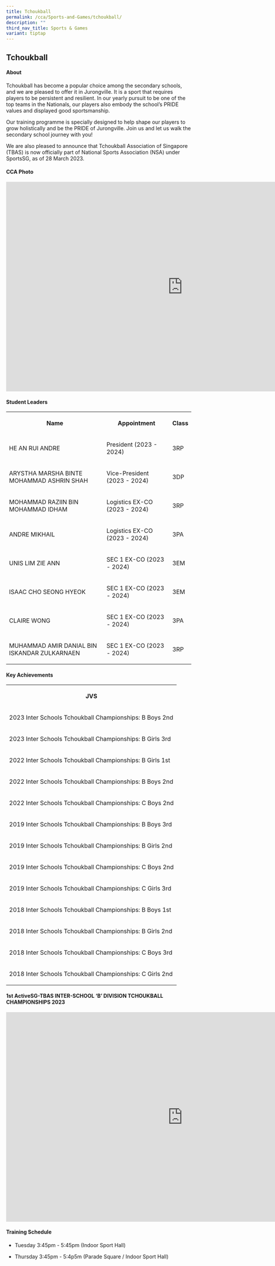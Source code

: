 ```yaml
---
title: Tchoukball
permalink: /cca/Sports-and-Games/tchoukball/
description: ""
third_nav_title: Sports & Games
variant: tiptap
---
```

<h2>Tchoukball</h2><h4>About</h4><p>Tchoukball has become a popular choice among the secondary schools, and we are pleased to offer it in Jurongville. It is a sport that requires players to be persistent and resilient. In our yearly pursuit to be one of the top teams in the Nationals, our players also embody the school’s PRIDE values and displayed good sportsmanship.</p><p>Our training programme is specially designed to help shape our players to grow holistically and be the PRIDE of Jurongville. Join us and let us walk the secondary school journey with you!</p><p>We are also pleased to announce that Tchoukball Association of Singapore (TBAS) is now officially part of National Sports Association (NSA) under SportsSG, as of 28 March 2023.</p><h4>CCA Photo</h4><div class="iframe-wrapper"><iframe height="569" width="960" allowfullscreen="true" frameborder="0" src="https://docs.google.com/presentation/d/e/2PACX-1vTbX-pmjOyep8IwLJHTqO7Sx9Pyju5r1HpuddJDfteaPlGAWNej3KWjQ_gb6kU2lCK-rk5J-WsmhjhJ/embed?start=true&amp;loop=true&amp;delayms=5000"></iframe></div><h4>Student Leaders</h4><table><tbody><tr><th rowspan="1" colspan="1"><p>Name</p></th><th rowspan="1" colspan="1"><p>Appointment</p></th><th rowspan="1" colspan="1"><p>Class</p></th></tr><tr><td rowspan="1" colspan="1"><p>HE AN RUI ANDRE</p></td><td rowspan="1" colspan="1"><p>President (2023 - 2024)</p></td><td rowspan="1" colspan="1"><p>3RP</p></td></tr><tr><td rowspan="1" colspan="1"><p>ARYSTHA MARSHA BINTE MOHAMMAD ASHRIN SHAH</p></td><td rowspan="1" colspan="1"><p>Vice-President (2023 - 2024)</p></td><td rowspan="1" colspan="1"><p>3DP</p></td></tr><tr><td rowspan="1" colspan="1"><p>MOHAMMAD RAZIIN BIN MOHAMMAD IDHAM</p></td><td rowspan="1" colspan="1"><p>Logistics EX-CO (2023 - 2024)</p></td><td rowspan="1" colspan="1"><p>3RP</p></td></tr><tr><td rowspan="1" colspan="1"><p>ANDRE MIKHAIL</p></td><td rowspan="1" colspan="1"><p>Logistics EX-CO (2023 - 2024)</p></td><td rowspan="1" colspan="1"><p>3PA</p></td></tr><tr><td rowspan="1" colspan="1"><p>UNIS LIM ZIE ANN</p></td><td rowspan="1" colspan="1"><p>SEC 1 EX-CO (2023 - 2024)</p></td><td rowspan="1" colspan="1"><p>3EM</p></td></tr><tr><td rowspan="1" colspan="1"><p>ISAAC CHO SEONG HYEOK</p></td><td rowspan="1" colspan="1"><p>SEC 1 EX-CO (2023 - 2024)</p></td><td rowspan="1" colspan="1"><p>3EM</p></td></tr><tr><td rowspan="1" colspan="1"><p>CLAIRE WONG</p></td><td rowspan="1" colspan="1"><p>SEC 1 EX-CO (2023 - 2024)</p></td><td rowspan="1" colspan="1"><p>3PA</p></td></tr><tr><td rowspan="1" colspan="1"><p>MUHAMMAD AMIR DANIAL BIN ISKANDAR ZULKARNAEN</p></td><td rowspan="1" colspan="1"><p>SEC 1 EX-CO (2023 - 2024)</p></td><td rowspan="1" colspan="1"><p>3RP</p></td></tr></tbody></table><h4>Key Achievements</h4><table><tbody><tr><th rowspan="1" colspan="1"><p>JVS</p></th></tr><tr><td rowspan="1" colspan="1"><p>2023 Inter Schools Tchoukball Championships: B Boys 2nd</p></td></tr><tr><td rowspan="1" colspan="1"><p>2023 Inter Schools Tchoukball Championships: B Girls 3rd</p></td></tr><tr><td rowspan="1" colspan="1"><p>2022 Inter Schools Tchoukball Championships: B Girls 1st</p></td></tr><tr><td rowspan="1" colspan="1"><p>2022 Inter Schools Tchoukball Championships: B Boys 2nd</p></td></tr><tr><td rowspan="1" colspan="1"><p>2022 Inter Schools Tchoukball Championships: C Boys 2nd</p></td></tr><tr><td rowspan="1" colspan="1"><p>2019 Inter Schools Tchoukball Championships: B Boys 3rd</p></td></tr><tr><td rowspan="1" colspan="1"><p>2019 Inter Schools Tchoukball Championships: B Girls 2nd</p></td></tr><tr><td rowspan="1" colspan="1"><p>2019 Inter Schools Tchoukball Championships: C Boys 2nd</p></td></tr><tr><td rowspan="1" colspan="1"><p>2019 Inter Schools Tchoukball Championships: C Girls 3rd</p></td></tr><tr><td rowspan="1" colspan="1"><p>2018 Inter Schools Tchoukball Championships: B Boys 1st</p></td></tr><tr><td rowspan="1" colspan="1"><p>2018 Inter Schools Tchoukball Championships: B Girls 2nd</p></td></tr><tr><td rowspan="1" colspan="1"><p>2018 Inter Schools Tchoukball Championships: C Boys 3rd</p></td></tr><tr><td rowspan="1" colspan="1"><p>2018 Inter Schools Tchoukball Championships: C Girls 2nd</p></td></tr></tbody></table><h4>1st ActiveSG-TBAS INTER-SCHOOL ‘B’ DIVISION TCHOUKBALL CHAMPIONSHIPS 2023</h4><div class="iframe-wrapper"><iframe height="569" width="960" allowfullscreen="true" frameborder="0" src="https://docs.google.com/presentation/d/e/2PACX-1vSKfAL8GyxdxG8apOxVW-Oz6n3RyT9dS9jEsSQyTX2B2LYaR-sgR3Fu9J_ScudsVKGewzvAUsDUV0EA/embed?start=true&amp;loop=true&amp;delayms=5000"></iframe></div><h4>Training Schedule</h4><ul data-tight="true" class="tight"><li><p>Tuesday 3:45pm - 5:45pm (Indoor Sport Hall)<br></p></li><li><p>Thursday 3:45pm - 5:4p5m (Parade Square / Indoor Sport Hall)</p></li></ul><p></p>